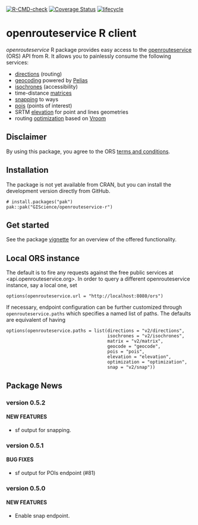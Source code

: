[![R-CMD-check](https://github.com/GIScience/openrouteservice-r/actions/workflows/R-CMD-check.yaml/badge.svg)](https://github.com/GIScience/openrouteservice-r/actions/workflows/R-CMD-check.yaml)
[![Coverage
Status](https://img.shields.io/codecov/c/github/GIScience/openrouteservice-r/master.svg)](https://app.codecov.io/github/GIScience/openrouteservice-r?branch=master)
[![lifecycle](https://lifecycle.r-lib.org/articles/figures/lifecycle-experimental.svg)](https://lifecycle.r-lib.org/articles/stages.html#experimental)

# openrouteservice R client

*openrouteservice* R package provides easy access to the
[openrouteservice](https://openrouteservice.org) (ORS) API from R. It
allows you to painlessly consume the following services:

-   [directions](https://openrouteservice.org/dev/#/api-docs/v2/directions/%7Bprofile%7D/post)
    (routing)
-   [geocoding](https://openrouteservice.org/dev/#/api-docs/geocode)
    powered by [Pelias](https://pelias.io)
-   [isochrones](https://openrouteservice.org/dev/#/api-docs/v2/isochrones/%7Bprofile%7D/post)
    (accessibility)
-   time-distance
    [matrices](https://openrouteservice.org/dev/#/api-docs/v2/matrix/%7Bprofile%7D/post)
-   [snapping](https://openrouteservice.org/dev/#/api-docs/v2/snap/%7Bprofile%7D/post)
    to ways
-   [pois](https://openrouteservice.org/dev/#/api-docs/pois/post)
    (points of interest)
-   SRTM
    [elevation](https://openrouteservice.org/dev/#/api-docs/elevation)
    for point and lines geometries
-   routing
    [optimization](https://openrouteservice.org/dev/#/api-docs/optimization/post)
    based on [Vroom](http://vroom-project.org/)

## Disclaimer

By using this package, you agree to the ORS [terms and
conditions](https://openrouteservice.org/terms-of-service/).

## Installation

The package is not yet available from CRAN, but you can install the
development version directly from GitHub.

    # install.packages("pak")
    pak::pak("GIScience/openrouteservice-r")

## Get started

See the package
[vignette](https://giscience.github.io/openrouteservice-r/articles/openrouteservice.html)
for an overview of the offered functionality.

## Local ORS instance

The default is to fire any requests against the free public services at
&lt;api.openrouteservice.org&gt;. In order to query a different
openrouteservice instance, say a local one, set

    options(openrouteservice.url = "http://localhost:8080/ors")

If necessary, endpoint configuration can be further customized through
`openrouteservice.paths` which specifies a named list of paths. The
defaults are equivalent of having

    options(openrouteservice.paths = list(directions = "v2/directions",
                                          isochrones = "v2/isochrones",
                                          matrix = "v2/matrix",
                                          geocode = "geocode",
                                          pois = "pois",
                                          elevation = "elevation",
                                          optimization = "optimization",
                                          snap = "v2/snap"))

## Package News

### version 0.5.2

#### NEW FEATURES

-   sf output for snapping.

### version 0.5.1

#### BUG FIXES

-   sf output for POIs endpoint (#81)

### version 0.5.0

#### NEW FEATURES

-   Enable snap endpoint.
